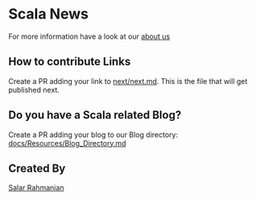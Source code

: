# Scala News 

For more information have a look at our [about us](docs/Resources/About.md)

## How to contribute Links

Create a PR adding your link to [next/next.md](next/next.md). This is the file that will get published next.

## Do you have a Scala related Blog?

Create a PR adding your blog to our Blog directory: [docs/Resources/Blog_Directory.md](docs/Resources/Blog_Directory.md)

## Created By 

[Salar Rahmanian](https://www.softinio.com)


